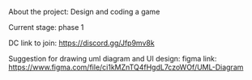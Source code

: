 About the project: Design and coding a game

Current stage: phase 1

DC link to join: https://discord.gg/Jfp9mv8k

Suggestion for drawing uml diagram and UI design: figma
link: https://www.figma.com/file/ci1kMZnTQ4fHgdL7czoWOf/UML-Diagram
